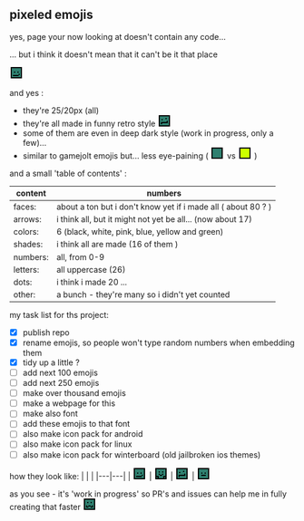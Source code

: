 pixeled emojis
---
yes, page your now looking at doesn't contain any code...

... but i think it doesn't mean that it can't be it that place 

![](/imgs/faces/proud.png)

and yes :
- they're 25/20px (all)
- they're all made in funny retro style ![](/imgs/faces/sick.png)
- some of them are even in deep dark style (work in progress, only a few)...
- similar to gamejolt emojis but... less eye-paining ( ![](/imgs/shades_and_colors/green.png) vs ![](/imgs/shades_and_colors/yellow.png) )

and a small 'table of contents' :

| content  |  numbers |
|---------------|--------------|
|faces: | about a ton but i don't know yet if i made all ( about 80 ? )
|arrows: | i think all, but it might not yet be all... (now about 17)
|colors: | 6 (black, white, pink, blue, yellow and green)
|shades: | i think all are made (16 of them )
|numbers: | all, from 0-9
|letters: | all uppercase (26)
|dots: | i think i made 20 ...
|other: | a bunch - they're many so i didn't yet counted

my task list for ths project:
- [x] publish repo 
- [x] rename emojis, so people won't type random numbers when embedding them 
- [x] tidy up a little ?
- [ ] add next 100 emojis
- [ ] add next 250 emojis
- [ ] make over thousand emojis
- [ ] make a webpage for this
- [ ] make also font
- [ ] add these emojis to that font
- [ ] also make icon pack for android
- [ ] also make icon pack for linux
- [ ] also make icon pack for winterboard (old jailbroken ios themes)

how they look like:
| | |
|---|---|
| ![](/imgs/faces/proud.png) | ![](/imgs/faces/hug.png) 
| ![](/imgs/faces/sick.png) | ![](/imgs/faces/centered-small-face.png)

as you see - it's 'work in progress' so PR's and issues can help me in fully creating that faster ![](/imgs/faces/weird.png)
